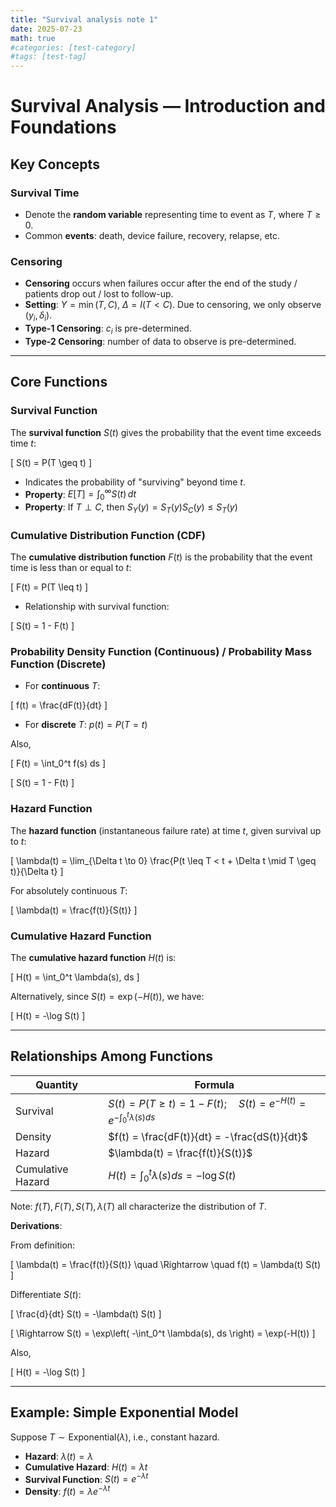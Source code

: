 ```yaml
---
title: "Survival analysis note 1"
date: 2025-07-23
math: true
#categories: [test-category]
#tags: [test-tag]
---
```


# Survival Analysis  — Introduction and Foundations

## Key Concepts

### Survival Time

- Denote the **random variable** representing time to event as $T$, where $T \geq 0$.
- Common **events**: death, device failure, recovery, relapse, etc.

### Censoring

- **Censoring** occurs when failures occur after the end of the study / patients drop out / lost to follow-up.
- **Setting**: $Y = \min(T, C)$, $\Delta = I(T < C)$. Due to censoring, we only observe $(y_i, \delta_i)$.
- **Type-1 Censoring**: $c_i$ is pre-determined.
- **Type-2 Censoring**: number of data to observe is pre-determined.

---

## Core Functions

### Survival Function

The **survival function** $S(t)$ gives the probability that the event time exceeds time $t$:

\[
S(t) = P(T \geq t)
\]

- Indicates the probability of "surviving" beyond time $t$.
- **Property**: $E[T] = \int_0^\infty S(t)\,dt$
- **Property**: If $T \perp C$, then $S_Y(y) = S_T(y) S_C(y) \leq S_T(y)$

### Cumulative Distribution Function (CDF)

The **cumulative distribution function** $F(t)$ is the probability that the event time is less than or equal to $t$:

\[
F(t) = P(T \leq t)
\]

- Relationship with survival function:

\[
S(t) = 1 - F(t)
\]

### Probability Density Function (Continuous) / Probability Mass Function (Discrete)

- For **continuous** $T$:

\[
f(t) = \frac{dF(t)}{dt}
\]

- For **discrete** $T$: $p(t) = P(T = t)$

Also,

\[
F(t) = \int_0^t f(s) ds
\]

\[
S(t) = 1 - F(t)
\]

### Hazard Function

The **hazard function** (instantaneous failure rate) at time $t$, given survival up to $t$:

\[
\lambda(t) = \lim_{\Delta t \to 0} \frac{P(t \leq T < t + \Delta t \mid T \geq t)}{\Delta t}
\]

For absolutely continuous $T$:

\[
\lambda(t) = \frac{f(t)}{S(t)}
\]

### Cumulative Hazard Function

The **cumulative hazard function** $H(t)$ is:

\[
H(t) = \int_0^t \lambda(s)\, ds
\]

Alternatively, since $S(t) = \exp(-H(t))$, we have:

\[
H(t) = -\log S(t)
\]

---

## Relationships Among Functions

| Quantity         | Formula |
|------------------|---------|
| Survival         | $S(t) = P(T \geq t) = 1 - F(t); \quad S(t) = e^{-H(t)} = e^{-\int_0^t \lambda(s) ds}$ |
| Density          | $f(t) = \frac{dF(t)}{dt} = -\frac{dS(t)}{dt}$ |
| Hazard           | $\lambda(t) = \frac{f(t)}{S(t)}$ |
| Cumulative Hazard| $H(t) = \int_0^t \lambda(s) ds = -\log S(t)$ |

Note: $f(T), F(T), S(T), \lambda(T)$ all characterize the distribution of $T$.

**Derivations**:

From definition:

\[
\lambda(t) = \frac{f(t)}{S(t)} \quad \Rightarrow \quad f(t) = \lambda(t) S(t)
\]

Differentiate $S(t)$:

\[
\frac{d}{dt} S(t) = -\lambda(t) S(t)
\]

\[
\Rightarrow S(t) = \exp\left( -\int_0^t \lambda(s)\, ds \right) = \exp(-H(t))
\]

Also,

\[
H(t) = -\log S(t)
\]

---

## Example: Simple Exponential Model

Suppose $T \sim \text{Exponential}(\lambda)$, i.e., constant hazard.

- **Hazard**: $\lambda(t) = \lambda$
- **Cumulative Hazard**: $H(t) = \lambda t$
- **Survival Function**: $S(t) = e^{-\lambda t}$
- **Density**: $f(t) = \lambda e^{-\lambda t}$


